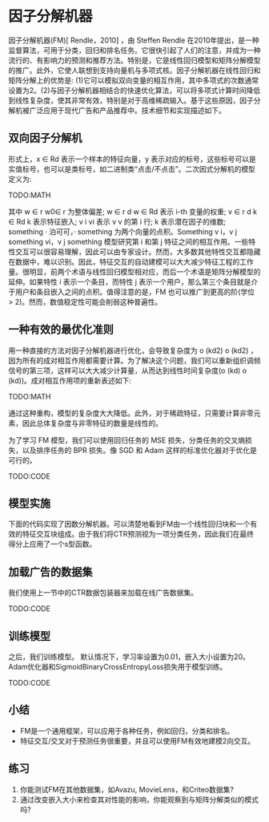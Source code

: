 

<!--
 * @version:
 * @Author:  StevenJokes https://github.com/StevenJokes
 * @Date: 2020-07-31 17:56:03
 * @LastEditors:  StevenJokes https://github.com/StevenJokes
 * @LastEditTime: 2020-07-31 18:30:55
 * @Description:MT
 * @TODO::
 * @Reference:http://preview.d2l.ai/d2l-en/master/chapter_recommender-systems/fm.html
-->

# 因子分解机器

因子分解机器(FM)[ Rendle，2010] ，由 Steffen Rendle 在2010年提出，是一种监督算法，可用于分类，回归和排名任务。它很快引起了人们的注意，并成为一种流行的、有影响力的预测和推荐方法。特别是，它是线性回归模型和矩阵分解模型的推广。此外，它使人联想到支持向量机与多项式核。因子分解机器在线性回归和矩阵分解上的优势是: (1)它可以模拟双向变量的相互作用，其中多项式的次数通常设置为2。(2)与因子分解机器相结合的快速优化算法，可以将多项式计算时间降低到线性复杂度，使其非常有效，特别是对于高维稀疏输入。基于这些原因，因子分解机被广泛应用于现代广告和产品推荐中。技术细节和实现描述如下。

## 双向因子分解机

形式上，x ∈ Rd 表示一个样本的特征向量，y 表示对应的标号，这些标号可以是实值标号，也可以是类标号，如二进制类“点击/不点击”。二次因式分解机的模型定义为:

TODO:MATH

其中 w ∈ r w0∈ r 为整体偏差; w ∈ r d w ∈ Rd 表示 i-th 变量的权重; v ∈ r d k ∈ Rd k 表示特征嵌入; v i vi 表示 v v 的第 i 行; k 表示潜在因子的维数; something · 泊可可，· something 为两个向量的点积。Something v i，v j something vi，v j something 模型研究第 i 和第 j 特征之间的相互作用。一些特性交互可以很容易理解，因此可以由专家设计。然而，大多数其他特性交互都隐藏在数据中，难以识别。因此，特征交互的自动建模可以大大减少特征工程的工作量。很明显，前两个术语与线性回归模型相对应，而后一个术语是矩阵分解模型的延伸。如果特性 i 表示一个条目，而特性 j 表示一个用户，那么第三个条目就是介于用户和条目嵌入之间的点积。值得注意的是，FM 也可以推广到更高的阶(学位 > 2)。然而，数值稳定性可能会削弱这种普遍性。

## 一种有效的最优化准则

用一种直接的方法对因子分解机器进行优化，会导致复杂度为 o (kd2) o (kd2) ，因为所有的成对相互作用都需要计算。为了解决这个问题，我们可以重新组织调频信号的第三项，这样可以大大减少计算量，从而达到线性时间复杂度(o (kd) o (kd))。成对相互作用项的重新表述如下:

TODO:MATH

通过这种重构，模型的复杂度大大降低。此外，对于稀疏特征，只需要计算非零元素，因此总体复杂度与非零特征的数量是线性的。

为了学习 FM 模型，我们可以使用回归任务的 MSE 损失，分类任务的交叉熵损失，以及排序任务的 BPR 损失。像 SGD 和 Adam 这样的标准优化器对于优化是可行的。

TODO:CODE

## 模型实施

下面的代码实现了因数分解机器。可以清楚地看到FM由一个线性回归块和一个有效的特征交互块组成。由于我们将CTR预测视为一项分类任务，因此我们在最终得分上应用了一个s型函数。

## 加载广告的数据集

我们使用上一节中的CTR数据包装器来加载在线广告数据集。

TODO:CODE

## 训练模型

之后，我们训练模型。 默认情况下，学习率设置为0.01，嵌入大小设置为20。 Adam优化器和SigmoidBinaryCrossEntropyLoss损失用于模型训练。

TODO:CODE

## 小结

* FM是一个通用框架，可以应用于各种任务，例如回归，分类和排名。
* 特征交互/交叉对于预测任务很重要，并且可以使用FM有效地建模2向交互。

## 练习

1. 你能测试FM在其他数据集，如Avazu, MovieLens，和Criteo数据集?
2. 通过改变嵌入大小来检查其对性能的影响，你能观察到与矩阵分解类似的模式吗?

